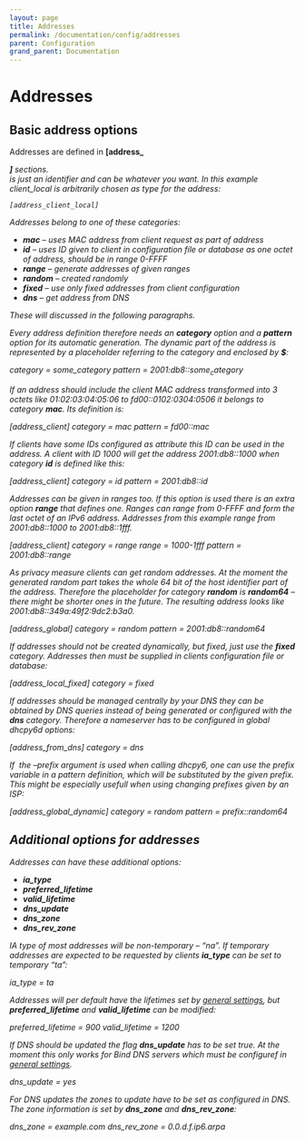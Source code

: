 ```yaml
---
layout: page
title: Addresses
permalink: /documentation/config/addresses
parent: Configuration
grand_parent: Documentation
---
```


# Addresses

## Basic address options

Addresses are defined in **[address_<address>]** sections. _<address>_ is just an identifier and can be whatever you want. In this example _client_local_ is arbitrarily chosen as type for the address:

```
[address_client_local]
```

Addresses belong to one of these categories:

- **mac** – uses MAC address from client request as part of address
- **id** – uses ID given to client in configuration file or database as one octet of address, should be in range 0-FFFF
- **range** – generate addresses of given ranges
- **random** – created randomly
- **fixed** – use only fixed addresses from client configuration
- **dns** – get address from DNS

These will discussed in the following paragraphs.

Every address definition therefore needs an **category** option and a **pattern** option for its automatic generation. The dynamic part of the address is represented by a placeholder referring to the category and enclosed by **$**:

category = some_category
pattern = 2001:db8::$some_category$

If an address should include the client MAC address transformed into 3 octets like 01:02:03:04:05:06 to fd00::0102:0304:0506 it belongs to category **mac**. Its definition is:

\[address_client\]
category = mac
pattern = fd00::$mac$

If clients have some IDs configured as attribute this ID can be used in the address. A client with ID 1000 will get the address 2001:db8::1000 when category **id** is defined like this:

\[address_client\]
category = id
pattern = 2001:db8::$id$

Addresses can be given in ranges too. If this option is used there is an extra option **range** that defines one. Ranges can range from 0-FFFF and form the last octet of an IPv6 address. Addresses from this example range from 2001:db8::1000 to 2001:db8::1fff.

\[address_client\]
category = range
range = 1000-1fff
pattern = 2001:db8::$range$

As privacy measure clients can get random addresses. At the moment the generated random part takes the whole 64 bit of the host identifier part of the address. Therefore the placeholder for category **random** is **$random64$** – there might be shorter ones in the future. The resulting address looks like 2001:db8::349a:49f2:9dc2:b3a0.

\[address_global\]
category = random
pattern = 2001:db8::$random64$

If addresses should not be created dynamically, but fixed, just use the **fixed** category. Addresses then must be supplied in clients configuration file or database:

\[address\_local\_fixed\]
category = fixed

If addresses should be managed centrally by your DNS they can be obtained by DNS queries instead of being generated or configured with the **dns** category. Therefore a nameserver has to be configured in global dhcpy6d options:

\[address\_from\_dns\]
category = dns

If  the –prefix argument is used when calling dhcpy6, one can use the $prefix$ variable in a pattern definition, which will be substituted by the given prefix. This might be especially usefull when using changing prefixes given by an ISP:

\[address\_global\_dynamic\]
category = random
pattern = $prefix$::$random64$

## Additional options for addresses

Addresses can have these additional options:

- **ia_type**
- **preferred_lifetime**
- **valid_lifetime**
- **dns_update**
- **dns_zone**
- **dns\_rev\_zone**

IA type of most addresses will be non-temporary – “na”. If temporary addresses are expected to be requested by clients **ia_type** can be set to temporary “ta”:

ia_type = ta

Addresses will per default have the lifetimes set by [general settings](https://dhcpy6d.ifw-dresden.de/documentation/config/general/ "General"), but **preferred_lifetime** and **valid_lifetime** can be modified:

preferred_lifetime = 900
valid_lifetime = 1200

If DNS should be updated the flag **dns_update** has to be set true. At the moment this only works for Bind DNS servers which must be configuref in [general settings](https://dhcpy6d.ifw-dresden.de/documentation/config/general/ "General").

dns_update = yes

For DNS updates the zones to update have to be set as configured in DNS. The zone information is set by **dns_zone** and **dns\_rev\_zone**:

dns_zone = example.com
dns\_rev\_zone = 0.0.d.f.ip6.arpa